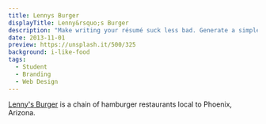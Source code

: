 ```yaml
---
title: Lennys Burger
displayTitle: Lenny&rsquo;s Burger
description: "Make writing your résumé suck less bad. Generate a simple static site &amp; PDF résumé from Markdown with one command."
date: 2013-11-01
preview: https://unsplash.it/500/325
background: i-like-food
tags:
  - Student
  - Branding
  - Web Design
---
```


[Lenny's Burger](http://lennysburger.com/) is a chain of hamburger restaurants local to Phoenix, Arizona.
